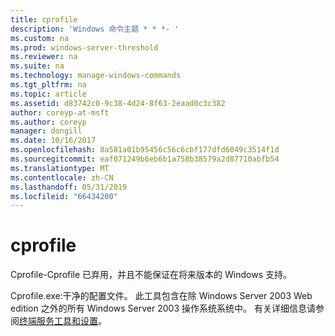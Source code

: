 ```yaml
---
title: cprofile
description: 'Windows 命令主题 * * *- '
ms.custom: na
ms.prod: windows-server-threshold
ms.reviewer: na
ms.suite: na
ms.technology: manage-windows-commands
ms.tgt_pltfrm: na
ms.topic: article
ms.assetid: d83742c0-9c38-4d24-8f63-2eaad0c3c382
author: coreyp-at-msft
ms.author: coreyp
manager: dongill
ms.date: 10/16/2017
ms.openlocfilehash: 8a581a01b95456c56c6cbf177dfd6049c3514f1d
ms.sourcegitcommit: eaf071249b6eb6b1a758b38579a2d87710abfb54
ms.translationtype: MT
ms.contentlocale: zh-CN
ms.lasthandoff: 05/31/2019
ms.locfileid: "66434200"
---
```

# <a name="cprofile"></a>cprofile



Cprofile-Cprofile 已弃用，并且不能保证在将来版本的 Windows 支持。

Cprofile.exe:干净的配置文件。 此工具包含在除 Windows Server 2003 Web edition 之外的所有 Windows Server 2003 操作系统系统中。 有关详细信息请参阅[终端服务工具和设置](https://technet.microsoft.com/library/cc776289(v=ws.10).aspx)。

# #

## #
